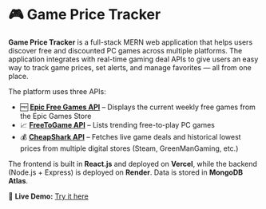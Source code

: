 # 🎮 Game Price Tracker

**Game Price Tracker** is a full-stack MERN web application that helps users discover free and discounted PC games across multiple platforms. The application integrates with real-time gaming deal APIs to give users an easy way to track game prices, set alerts, and manage favorites — all from one place.

The platform uses three APIs:
- 🆓 [**Epic Free Games API**](https://github.com/AuroPick/epic-free-games) – Displays the current weekly free games from the Epic Games Store 
- 📈 [**FreeToGame API**](https://www.freetogame.com/api-doc) – Lists trending free-to-play PC games 
- 💰 [**CheapShark API**](https://apidocs.cheapshark.com/) – Fetches live game deals and historical lowest prices from multiple digital stores (Steam, GreenManGaming, etc.) 

The frontend is built in **React.js** and deployed on **Vercel**, while the backend (Node.js + Express) is deployed on **Render**. Data is stored in **MongoDB Atlas**.

🚀 **Live Demo:** [Try it here](https://game-price-tracker-nxx02cea1-cf0615s-projects.vercel.app/)
